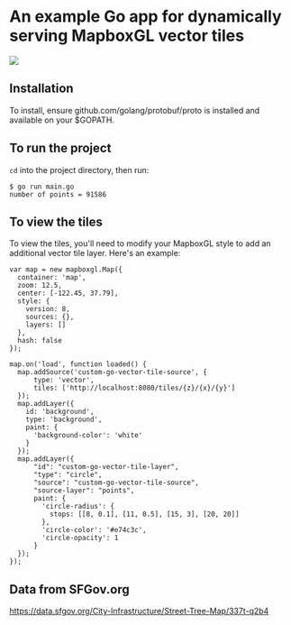 # An example Go app for dynamically serving MapboxGL vector tiles

![](https://cloud.githubusercontent.com/assets/583385/16578797/4cbf4d8a-4251-11e6-9f4c-75820d220405.png)


## Installation

To install, ensure github.com/golang/protobuf/proto is installed and available on your $GOPATH.

## To run the project

`cd` into the project directory, then run:

```console
$ go run main.go
number of points = 91586
```

## To view the tiles

To view the tiles, you'll need to modify your MapboxGL style to add an additional vector tile layer. Here's an example:

```
var map = new mapboxgl.Map({
  container: 'map',
  zoom: 12.5,
  center: [-122.45, 37.79],
  style: {
    version: 8,
    sources: {},
    layers: []
  },
  hash: false
});

map.on('load', function loaded() {
  map.addSource('custom-go-vector-tile-source', {
      type: 'vector',
      tiles: ['http://localhost:8080/tiles/{z}/{x}/{y}']
  });
  map.addLayer({
    id: 'background',
    type: 'background',
    paint: {
      'background-color': 'white'
    }
  });
  map.addLayer({
      "id": "custom-go-vector-tile-layer",
      "type": "circle",
      "source": "custom-go-vector-tile-source",
      "source-layer": "points",
      paint: {
        'circle-radius': {
          stops: [[8, 0.1], [11, 0.5], [15, 3], [20, 20]]
        },
        'circle-color': '#e74c3c',
        'circle-opacity': 1
      }
  });
});
```

## Data from SFGov.org

https://data.sfgov.org/City-Infrastructure/Street-Tree-Map/337t-q2b4
